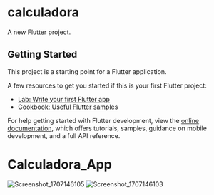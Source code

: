 # calculadora

A new Flutter project.

## Getting Started

This project is a starting point for a Flutter application.

A few resources to get you started if this is your first Flutter project:

- [Lab: Write your first Flutter app](https://docs.flutter.dev/get-started/codelab)
- [Cookbook: Useful Flutter samples](https://docs.flutter.dev/cookbook)

For help getting started with Flutter development, view the
[online documentation](https://docs.flutter.dev/), which offers tutorials,
samples, guidance on mobile development, and a full API reference.
# Calculadora_App
![Screenshot_1707146105](https://github.com/albinrk10/Calculadora_App/assets/79820950/60009019-00fa-46ba-8dc3-e3c8d60faac9)
![Screenshot_1707146103](https://github.com/albinrk10/Calculadora_App/assets/79820950/b3c3fa4e-d00d-4bba-b8e3-4377546686fd)
